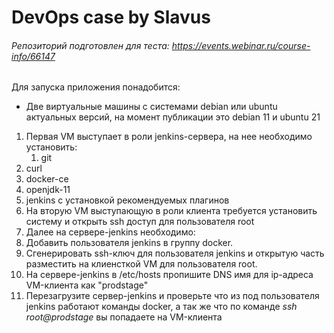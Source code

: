# DevOps case by Slavus
###### Репозиторий подготовлен для теста: https://events.webinar.ru/course-info/66147
Для запуска приложения понадобится:  
* Две виртуальные машины с системами debian или ubuntu актуальных версий, на момент публикации это debian 11 и ubuntu 21
1. Первая VM выступает в роли jenkins-сервера, на нее необходимо установить:
    1. git
  2. curl
  3. docker-ce
  4. openjdk-11
  5. jenkins с установкой рекомендуемых плагинов
2. На вторую VM выступающую в роли клиента требуется установить систему и открыть ssh доступ для пользователя root
3. Далее на сервере-jenkins необходимо:
  1. Добавить пользователя jenkins в группу docker.
  2. Сгенерировать ssh-ключ для пользователя jenkins и открытую часть разместить на клиенсткой VM для пользователя root.
  3. На сервере-jenkins в /etc/hosts пропишите DNS имя для ip-адреса VM-клиента как "prodstage"
  4. Перезагрузите сервер-jenkins и проверьте что из под пользователя jenkins работают команды docker, а так же что по команде *ssh root@prodstage*  вы попадаете на VM-клиента
  
